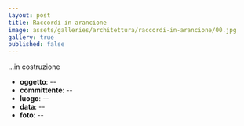 ```yaml
---
layout: post
title: Raccordi in arancione
image: assets/galleries/architettura/raccordi-in-arancione/00.jpg
gallery: true
published: false
---
```


...in costruzione

- **oggetto**: --
- **committente**: --
- **luogo**: --
- **data**: --
- **foto**: --
